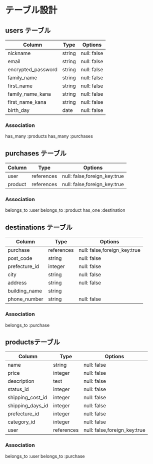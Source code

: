 # テーブル設計

## users テーブル

| Column             | Type   | Options       |
| ------------------ | ------ | --------------|
| nickname           | string | null: false   |
| email              | string | null: false   |
| encrypted_password | string | null: false   |
| family_name        | string | null: false   |
| first_name         | string | null: false   |
| family_name_kana   | string | null: false   |
| first_name_kana    | string | null: false   |
| birth_day          | date   | null: false   |


### Association

 has_many :products 
 has_many :purchases
 
 

## purchases テーブル

| Column      | Type       | Options                      |
| ----------- | ---------- | ---------------------------- |
| user        | references | null: false,foreign_key:true |
| product     | references | null: false,foreign_key:true |


### Association

 belongs_to :user
 belongs_to :product
 has_one    :destination


## destinations テーブル

| Column           | Type       | Options                        |
| ---------------- | ---------- | ------------------------------ |
| purchase         | references | null: false,foreign_key:true   |
| post_code        | string     | null: false                    |
| prefecture_id    | integer    | null: false                    |
| city             | string     | null: false                    |
| address          | string     | null: false                    |
| building_name    | string     |                                |
| phone_number     | string     | null: false                    |


### Association

belongs_to :purchase


## productsテーブル

| Column           | Type       | Options                        |
| ---------------- | ---------- | ------------------------------ |
| name             | string     | null: false                    |
| price            | integer    | null: false                    |
| description      | text       | null: false                    |
| status_id        | integer    | null: false                    |
| shipping_cost_id | integer    | null: false                    |
| shipping_days_id | integer    | null: false                    |
| prefecture_id    | integer    | null: false                    |
| category_id      | integer    | null: false                    |
| user             | references | null: false,foreign_key:true   |


### Association

belongs_to :user
belongs_to :purchase
